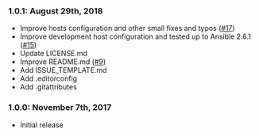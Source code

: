 ### 1.0.1: August 29th, 2018

* Improve hosts configuration and other small fixes and typos ([#17](https://github.com/valentinocossar/trellis-database-uploads-migration/pull/17))
* Improve development host configuration and tested up to Ansible 2.6.1 ([#15](https://github.com/valentinocossar/trellis-database-uploads-migration/issues/15))
* Update LICENSE.md
* Improve README.md ([#9](https://github.com/valentinocossar/trellis-database-uploads-migration/issues/9))
* Add ISSUE_TEMPLATE.md
* Add .editorconfig
* Add .gitattributes

### 1.0.0: November 7th, 2017

* Initial release
